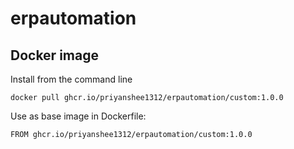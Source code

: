 # erpautomation

## Docker image

Install from the command line
```
docker pull ghcr.io/priyanshee1312/erpautomation/custom:1.0.0
```
Use as base image in Dockerfile:
```
FROM ghcr.io/priyanshee1312/erpautomation/custom:1.0.0
```
